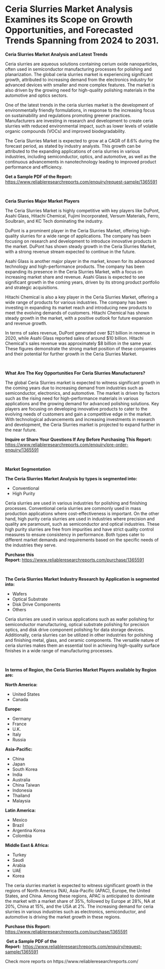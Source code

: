 <p><h1>Ceria Slurries Market Analysis Examines its Scope on Growth Opportunities, and Forecasted Trends Spanning from 2024 to 2031.</h1></p><p><strong>Ceria Slurries Market Analysis and Latest Trends</strong></p>
<p><p>Ceria slurries are aqueous solutions containing cerium oxide nanoparticles, often used in semiconductor manufacturing processes for polishing and planarization. The global ceria slurries market is experiencing significant growth, attributed to increasing demand from the electronics industry for advanced devices with smaller and more complex features. The market is also driven by the growing need for high-quality polishing materials in the automotive and optics sectors.</p><p>One of the latest trends in the ceria slurries market is the development of environmentally friendly formulations, in response to the increasing focus on sustainability and regulations promoting greener practices. Manufacturers are investing in research and development to create ceria slurries with reduced environmental impact, such as lower levels of volatile organic compounds (VOCs) and improved biodegradability.</p><p>The Ceria Slurries Market is expected to grow at a CAGR of 8.6% during the forecast period, as stated by industry analysts. This growth can be attributed to the expanding applications of ceria slurries in various industries, including semiconductor, optics, and automotive, as well as the continuous advancements in nanotechnology leading to improved product performance and efficiency.</p></p>
<p><strong>Get a Sample PDF of the Report:&nbsp;</strong> <a href="https://www.reliableresearchreports.com/enquiry/request-sample/1365591">https://www.reliableresearchreports.com/enquiry/request-sample/1365591</a></p>
<p>&nbsp;</p>
<p><strong>Ceria Slurries Major Market Players</strong></p>
<p><p>The Ceria Slurries Market is highly competitive with key players like DuPont, Asahi Glass, Hitachi Chemical, Fujimi Incorporated, Versum Materials, Ferro, Soulbrain, and KC Tech dominating the industry. </p><p>DuPont is a prominent player in the Ceria Slurries Market, offering high-quality slurries for a wide range of applications. The company has been focusing on research and development to introduce innovative products in the market. DuPont has shown steady growth in the Ceria Slurries Market, with a strong revenue stream expected to continue in the future.</p><p>Asahi Glass is another major player in the market, known for its advanced technology and high-performance products. The company has been expanding its presence in the Ceria Slurries Market, with a focus on increasing market share and revenue. Asahi Glass is expected to see significant growth in the coming years, driven by its strong product portfolio and strategic acquisitions.</p><p>Hitachi Chemical is also a key player in the Ceria Slurries Market, offering a wide range of products for various industries. The company has been investing in expanding its market reach and introducing new products to meet the evolving demands of customers. Hitachi Chemical has shown steady growth in the market, with a positive outlook for future expansion and revenue growth.</p><p>In terms of sales revenue, DuPont generated over $21 billion in revenue in 2020, while Asahi Glass reported sales of around $10 billion. Hitachi Chemical's sales revenue was approximately $8 billion in the same year. These figures demonstrate the strong market position of these companies and their potential for further growth in the Ceria Slurries Market.</p></p>
<p>&nbsp;</p>
<p><strong>What Are The Key Opportunities For Ceria Slurries Manufacturers?</strong></p>
<p><p>The global Ceria Slurries market is expected to witness significant growth in the coming years due to increasing demand from industries such as semiconductor, electronics, and automotive. The market is driven by factors such as the rising need for high-performance materials in various applications and the growing demand for advanced polishing solutions. Key players are focusing on developing innovative products to cater to the evolving needs of customers and gain a competitive edge in the market. With technological advancements and increasing investments in research and development, the Ceria Slurries market is projected to expand further in the near future.</p></p>
<p><strong>Inquire or Share Your Questions If Any Before Purchasing This Report:</strong> <a href="https://www.reliableresearchreports.com/enquiry/pre-order-enquiry/1365591">https://www.reliableresearchreports.com/enquiry/pre-order-enquiry/1365591</a></p>
<p>&nbsp;</p>
<p><strong>Market Segmentation</strong></p>
<p><strong>The Ceria Slurries Market Analysis by types is segmented into:</strong></p>
<p><ul><li>Conventional</li><li>High Purity</li></ul></p>
<p><p>Ceria slurries are used in various industries for polishing and finishing processes. Conventional ceria slurries are commonly used in mass production applications where cost-effectiveness is important. On the other hand, high purity ceria slurries are used in industries where precision and quality are paramount, such as semiconductor and optical industries. These high purity slurries are free from impurities and have strict quality control measures to ensure consistency in performance. Both types cater to different market demands and requirements based on the specific needs of the industries they serve.</p></p>
<p><strong>Purchase this Report:&nbsp;</strong><a href="https://www.reliableresearchreports.com/purchase/1365591">https://www.reliableresearchreports.com/purchase/1365591</a></p>
<p>&nbsp;</p>
<p><strong>The Ceria Slurries Market Industry Research by Application is segmented into:</strong></p>
<p><ul><li>Wafers</li><li>Optical Substrate</li><li>Disk Drive Components</li><li>Others</li></ul></p>
<p><p>Ceria slurries are used in various applications such as wafer polishing for semiconductor manufacturing, optical substrate polishing for precision optics, and disk drive component polishing for data storage devices. Additionally, ceria slurries can be utilized in other industries for polishing and finishing metal, glass, and ceramic components. The versatile nature of ceria slurries makes them an essential tool in achieving high-quality surface finishes in a wide range of manufacturing processes.</p></p>
<p>&nbsp;</p>
<p><strong>In terms of Region, the Ceria Slurries Market Players available by Region are:</strong></p>
<p>
    <p> <strong> North America: </strong>
        <ul>
            <li>United States</li>
            <li>Canada</li>
        </ul>
        </p> 
    <p> <strong> Europe: </strong>
        <ul>
            <li>Germany</li>
            <li>France</li>
            <li>U.K.</li>
            <li>Italy</li>
            <li>Russia</li>
        </ul>
        </p> 
    <p> <strong> Asia-Pacific: </strong>
        <ul>
            <li>China</li>
            <li>Japan</li>
            <li>South Korea</li>
            <li>India</li>
            <li>Australia</li>
            <li>China Taiwan</li>
            <li>Indonesia</li>
            <li>Thailand</li>
            <li>Malaysia</li>
        </ul>
        </p> 
    <p> <strong> Latin America: </strong>
        <ul>
            <li>Mexico</li>
            <li>Brazil</li>
            <li>Argentina Korea</li>
            <li>Colombia</li>
        </ul>
        </p> 
    <p> <strong> Middle East & Africa: </strong>
        <ul>
            <li>Turkey</li>
            <li>Saudi</li>
            <li>Arabia</li>
            <li>UAE</li>
            <li>Korea</li>
        </ul>
    </p>
    </p>
<p><p>The ceria slurries market is expected to witness significant growth in the regions of North America (NA), Asia-Pacific (APAC), Europe, the United States, and China. Among these regions, APAC is anticipated to dominate the market with a market share of 35%, followed by Europe at 28%, NA at 20%, China at 15%, and the USA at 2%. The increasing demand for ceria slurries in various industries such as electronics, semiconductor, and automotive is driving the market growth in these regions.</p></p>
<p><strong>Purchase this Report: </strong><a href="https://www.reliableresearchreports.com/purchase/1365591">https://www.reliableresearchreports.com/purchase/1365591</a></p>
<p>&nbsp;<strong>Get a Sample PDF of the Report:&nbsp;&nbsp;</strong><a href="https://www.reliableresearchreports.com/enquiry/request-sample/1365591">https://www.reliableresearchreports.com/enquiry/request-sample/1365591</a></p>
<p><strong></strong></p>
<p>Check more reports on https://www.reliableresearchreports.com/</p>